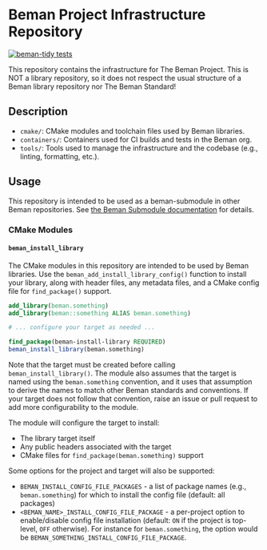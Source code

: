 # Beman Project Infrastructure Repository

<!-- SPDX-License-Identifier: Apache-2.0 WITH LLVM-exception -->

[![beman-tidy tests](https://github.com/bemanproject/infra/actions/workflows/beman-tidy.yml/badge.svg)](https://github.com/bemanproject/infra/actions/workflows/beman-tidy.yml)

This repository contains the infrastructure for The Beman Project. This is NOT a library repository,
so it does not respect the usual structure of a Beman library repository nor The Beman Standard!

## Description

* `cmake/`: CMake modules and toolchain files used by Beman libraries.
* `containers/`: Containers used for CI builds and tests in the Beman org.
* `tools/`: Tools used to manage the infrastructure and the codebase (e.g., linting, formatting, etc.).

## Usage

This repository is intended to be used as a beman-submodule in other Beman repositories. See
[the Beman Submodule documentation](./tools/beman-submodule/README.md) for details.


### CMake Modules


#### `beman_install_library`

The CMake modules in this repository are intended to be used by Beman libraries. Use the
`beman_add_install_library_config()` function to install your library, along with header
files, any metadata files, and a CMake config file for `find_package()` support.

```cmake
add_library(beman.something)
add_library(beman::something ALIAS beman.something)

# ... configure your target as needed ...

find_package(beman-install-library REQUIRED)
beman_install_library(beman.something)
```

Note that the target must be created before calling `beman_install_library()`. The module
also assumes that the target is named using the `beman.something` convention, and it
uses that assumption to derive the names to match other Beman standards and conventions.
If your target does not follow that convention, raise an issue or pull request to add
more configurability to the module.

The module will configure the target to install:

* The library target itself
* Any public headers associated with the target
* CMake files for `find_package(beman.something)` support

Some options for the project and target will also be supported:

* `BEMAN_INSTALL_CONFIG_FILE_PACKAGES` - a list of package names (e.g., `beman.something`) for which to install the config file
  (default: all packages)
* `<BEMAN_NAME>_INSTALL_CONFIG_FILE_PACKAGE` - a per-project option to enable/disable config file installation (default: `ON` if the project is top-level, `OFF` otherwise). For instance for `beman.something`, the option would be `BEMAN_SOMETHING_INSTALL_CONFIG_FILE_PACKAGE`.
